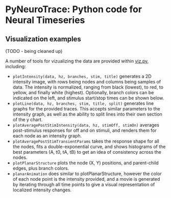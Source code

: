 # PyNeuroTrace: Python code for Neural Timeseries

## Visualization examples

(TODO - being cleaned up)

A number of tools for vizualizing the data are provided within [viz.py](https://github.com/padster/pyNeuroTrace/blob/master/pyneurotrace/pyneurotrace/viz.py), including:
* `plotIntensity(data, hz, branches, stim, title)` generates a 2D intensity image, with rows being nodes and columns being samples of data. The intensity is normalized, ranging from black (lowest), to red, to yellow, and finally white (highest). Optionally, branch colors can be indicated on the left, and stimulus start/stop times can be shown below.
* `plotLine(data, hz, branches, stim, title, split)` generates line graphs for the provided traces. This accepts similar parameters to the intensity graph, as well as the ability to split lines into their own section of the y chart.
* `plotAveragePostStimIntensity(data, hz, stimOff, stimOn)` averages post-stimulus responses for off and on stimuli, and renders them for each node as an intensity graph.
* `plotAveragePostStimTransientParams` takes the response shape for all the nodes, fits a double-exponential curve, and shows histograms of the best parameters (A, t0, tA, tB) to get an idea of consistency across the nodes.
* `plotPlanarStructure` plots the node (X, Y) positions, and parent-child edges, plus branch colors.
* `planarAnimation` does similar to plotPlanarStructure, however the color of each node point is the intensity provided, and a movie is generated by iterating through all time points to give a visual representation of localized intensity changes.
